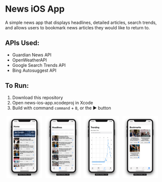 # News iOS App
A simple news app that displays headlines, detailed articles, search trends, and allows users to bookmark news articles they would like to return to.

## APIs Used:
* Guardian News API
* OpenWeatherAPI
* Google Search Trends API
* Bing Autosuggest API

## To Run:
1. Download this repository
1. Open news-ios-app.xcodeproj in Xcode
1. Build with command `command` + `B`, or the ▶ button

<style>
	.row {
		display: flex;
	}
	.column {
		flex: 25%;
		padding: 5px;
	}
</style>

<div class="row">
	<div class="column">
		<img src="/images/homepage.png" alt="homepage"/>
	</div>
	<div class="column">
		<img src="/images/headlines.png" alt="headlines"/>
	</div>
	<div class="column">
		<img src="/images/trend.png" alt="trending searches"/>
	</div>
	<div class="column">
		<img src="/images/bookmarks.png" alt="bookmarks"/>
	</div>
</div>